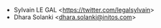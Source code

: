 - Sylvain LE GAL \<<https://twitter.com/legalsylvain>\>
- Dhara Solanki \<<dhara.solanki@initos.com>\>
